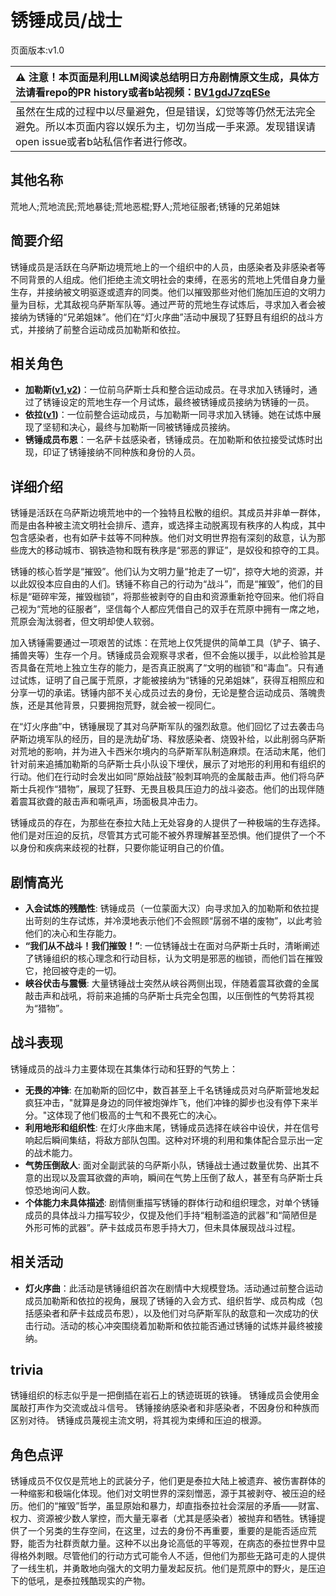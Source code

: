 # 锈锤成员/战士
页面版本:v1.0
 

| :warning: 注意！本页面是利用LLM阅读总结明日方舟剧情原文生成，具体方法请看repo的PR history或者b站视频：[BV1gdJ7zqESe](https://www.bilibili.com/video/BV1gdJ7zqESe/)         |
|:----------------------------|
| 虽然在生成的过程中以尽量避免，但是错误，幻觉等等仍然无法完全避免。所以本页面内容以娱乐为主，切勿当成一手来源。发现错误请open issue或者b站私信作者进行修改。|



## 其他名称
荒地人;荒地流民;荒地暴徒;荒地恶棍;野人;荒地征服者;锈锤的兄弟姐妹
## 简要介绍
锈锤成员是活跃在乌萨斯边境荒地上的一个组织中的人员，由感染者及非感染者等不同背景的人组成。他们拒绝主流文明社会的束缚，在恶劣的荒地上凭借自身力量生存，并接纳被文明驱逐或遗弃的同类。他们以摧毁那些对他们施加压迫的文明力量为目标，尤其敌视乌萨斯军队等。通过严苛的荒地生存试炼后，寻求加入者会被接纳为锈锤的“兄弟姐妹”。他们在“灯火序曲”活动中展现了狂野且有组织的战斗方式，并接纳了前整合运动成员加勒斯和依拉。
## 相关角色
-   **加勒斯([v1](extended_char_jia_lei_si.md),[v2](../char_v3/extended_char_jia_lei_si.md))**：一位前乌萨斯士兵和整合运动成员。在寻求加入锈锤时，通过了锈锤设定的荒地生存一个月试炼，最终被锈锤成员接纳为锈锤的一员。
-   **依拉([v1](extended_char_yi_la.md))**：一位前整合运动成员，与加勒斯一同寻求加入锈锤。她在试炼中展现了坚韧和决心，最终与加勒斯一同被锈锤成员接纳。
-   **锈锤成员布恩**：一名萨卡兹感染者，锈锤成员。在加勒斯和依拉接受试炼时出现，印证了锈锤接纳不同种族和身份的人员。
## 详细介绍
锈锤是活跃在乌萨斯边境荒地中的一个独特且松散的组织。其成员并非单一群体，而是由各种被主流文明社会排斥、遗弃，或选择主动脱离现有秩序的人构成，其中包含感染者，也有如萨卡兹等不同种族。他们对文明世界抱有深刻的敌意，认为那些庞大的移动城市、钢铁造物和既有秩序是“邪恶的罪证”，是奴役和掠夺的工具。

锈锤的核心哲学是“摧毁”。他们认为文明力量“抢走了一切”，掠夺大地的资源，并以此奴役本应自由的人们。锈锤不称自己的行动为“战斗”，而是“摧毁”，他们的目标是“砸碎牢笼，摧毁枷锁”，将那些被剥夺的自由和资源重新抢夺回来。他们将自己视为“荒地的征服者”，坚信每个人都应凭借自己的双手在荒原中拥有一席之地，荒原会淘汰弱者，但文明却使人软弱。

加入锈锤需要通过一项艰苦的试炼：在荒地上仅凭提供的简单工具（铲子、镐子、捕兽夹等）生存一个月。锈锤成员会观察寻求者，但不会施以援手，以此检验其是否具备在荒地上独立生存的能力，是否真正脱离了“文明的枷锁”和“毒血”。只有通过试炼，证明了自己属于荒原，才能被接纳为“锈锤的兄弟姐妹”，获得互相照应和分享一切的承诺。锈锤内部不关心成员过去的身份，无论是整合运动成员、落魄贵族，还是其他背景，只要拥抱荒野，就会被一视同仁。

在“灯火序曲”中，锈锤展现了其对乌萨斯军队的强烈敌意。他们回忆了过去袭击乌萨斯边境军队的经历，目的是洗劫矿场、释放感染者、烧毁补给，以此削弱乌萨斯对荒地的影响，并为进入卡西米尔境内的乌萨斯军队制造麻烦。在活动末尾，他们针对前来追捕加勒斯的乌萨斯士兵小队设下埋伏，展示了对地形的利用和有组织的行动。他们在行动时会发出如同“原始战鼓”般刺耳响亮的金属敲击声。他们将乌萨斯士兵视作“猎物”，展现了狂野、无畏且极具压迫力的战斗姿态。他们的出现伴随着震耳欲聋的敲击声和嘶吼声，场面极具冲击力。

锈锤成员的存在，为那些在泰拉大陆上无处容身的人提供了一种极端的生存选择。他们是对压迫的反抗，尽管其方式可能不被外界理解甚至恐惧。他们提供了一个不以身份和疾病来歧视的社群，只要你能证明自己的价值。
## 剧情高光
- **入会试炼的残酷性**: 锈锤成员（一位蒙面大汉）向寻求加入的加勒斯和依拉提出苛刻的生存试炼，并冷漠地表示他们不会照顾“孱弱不堪的废物”，以此考验他们的决心和生存能力。
- **“我们从不战斗！我们摧毁！”**: 一位锈锤战士在面对乌萨斯士兵时，清晰阐述了锈锤组织的核心理念和行动目标，认为文明是邪恶的枷锁，而他们旨在摧毁它，抢回被夺走的一切。
- **峡谷伏击与震慑**: 大量锈锤战士突然从峡谷两侧出现，伴随着震耳欲聋的金属敲击声和战吼，将前来追捕的乌萨斯士兵完全包围，以压倒性的气势将其视为“猎物”。
## 战斗表现
锈锤成员的战斗力主要体现在其集体行动和狂野的气势上：
- **无畏的冲锋**: 在加勒斯的回忆中，数百甚至上千名锈锤成员对乌萨斯营地发起疯狂冲击，"就算是身边的同伴被炮弹炸飞，他们冲锋的脚步也没有停下来半分。"这体现了他们极高的士气和不畏死亡的决心。
- **利用地形和组织性**: 在灯火序曲末尾，锈锤成员选择在峡谷中设伏，并在信号响起后瞬间集结，将敌方部队包围。这种对环境的利用和集体配合显示出一定的战术能力。
- **气势压倒敌人**: 面对全副武装的乌萨斯小队，锈锤战士通过数量优势、出其不意的出现以及震耳欲聋的声响，瞬间在气势上压倒了敌人，甚至有乌萨斯士兵惊恐地询问人数。
- **个体能力未具体描述**: 剧情侧重描写锈锤的群体行动和组织理念，对单个锈锤成员的具体战斗力描写较少，仅提及他们手持“粗制滥造的武器”和“简陋但是外形可怖的武器”。萨卡兹成员布恩手持大刀，但未具体展现战斗过程。
## 相关活动
-   **灯火序曲**：此活动是锈锤组织首次在剧情中大规模登场。活动通过前整合运动成员加勒斯和依拉的视角，展现了锈锤的入会方式、组织哲学、成员构成（包括感染者和萨卡兹成员布恩），以及他们对乌萨斯军队的敌意和一次成功的伏击行动。活动的核心冲突围绕着加勒斯和依拉能否通过锈锤的试炼并最终被接纳。
## trivia
锈锤组织的标志似乎是一把倒插在岩石上的锈迹斑斑的铁锤。
锈锤成员会使用金属敲打声作为交流或战斗信号。
锈锤接纳感染者和非感染者，不因身份和种族而区别对待。
锈锤成员蔑视主流文明，将其视为束缚和压迫的根源。
## 角色点评
锈锤成员不仅仅是荒地上的武装分子，他们更是泰拉大陆上被遗弃、被伤害群体的一种缩影和极端化体现。他们对文明世界的深刻憎恶，源于其被剥夺、被压迫的经历。他们的“摧毁”哲学，虽显原始和暴力，却直指泰拉社会深层的矛盾——财富、权力、资源被少数人掌控，而大量无辜者（尤其是感染者）被抛弃和牺牲。锈锤提供了一个另类的生存空间，在这里，过去的身份不再重要，重要的是能否适应荒野，能否为社群贡献力量。这种不以出身论高低的平等观，在病态的泰拉世界中显得格外刺眼。尽管他们的行动方式可能令人不适，但他们为那些无路可走的人提供了一线生机，并勇敢地向强大的文明力量发起反抗。他们是荒原中的野火，是压迫下的低吼，是泰拉残酷现实的产物。